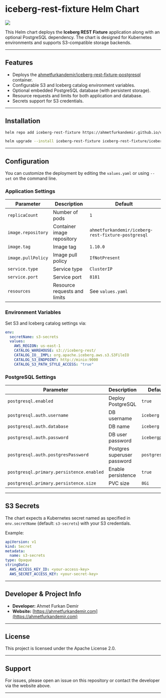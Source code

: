 # iceberg-rest-fixture Helm Chart

![](https://iceberg.apache.org/assets/images/Iceberg-logo.svg)

This Helm chart deploys the **Iceberg REST Fixture** application along with an optional PostgreSQL dependency. The chart is designed for Kubernetes environments and supports S3-compatible storage backends.

---

## Features

- Deploys the [ahmetfurkandemir/iceberg-rest-fixture-postgresql](https://hub.docker.com/r/ahmetfurkandemir/iceberg-rest-fixture-postgresql) container.
- Configurable S3 and Iceberg catalog environment variables.
- Optional embedded PostgreSQL database (with persistent storage).
- Resource requests and limits for both application and database.
- Secrets support for S3 credentials.

---

## Installation

```sh
helm repo add iceberg-rest-fixture https://ahmetfurkandemir.github.io/charts/demir-open-source/iceberg-rest-fixture/

helm upgrade --install iceberg-rest-fixture iceberg-rest-fixture/iceberg-rest-fixture --version 0.1.0 -n iceberg-rest-fixture --create-namespace
```

---

## Configuration

You can customize the deployment by editing the `values.yaml` or using `--set` on the command line.

### Application Settings

| Parameter                | Description                                   | Default                                  |
|--------------------------|-----------------------------------------------|------------------------------------------|
| `replicaCount`           | Number of pods                                | `1`                                      |
| `image.repository`       | Container image repository                    | `ahmetfurkandemir/iceberg-rest-fixture-postgresql` |
| `image.tag`              | Image tag                                     | `1.10.0`                                 |
| `image.pullPolicy`       | Image pull policy                             | `IfNotPresent`                           |
| `service.type`           | Service type                                  | `ClusterIP`                              |
| `service.port`           | Service port                                  | `8181`                                   |
| `resources`              | Resource requests and limits                  | See `values.yaml`                        |

### Environment Variables

Set S3 and Iceberg catalog settings via:

```yaml
env:
  secretName: s3-secrets
  values:
    AWS_REGION: us-east-1
    CATALOG_WAREHOUSE: s3://iceberg-rest/
    CATALOG_IO__IMPL: org.apache.iceberg.aws.s3.S3FileIO
    CATALOG_S3_ENDPOINT: http://minio:9000
    CATALOG_S3_PATH_STYLE_ACCESS: "true"
```

### PostgreSQL Settings

| Parameter                        | Description                | Default         |
|-----------------------------------|----------------------------|-----------------|
| `postgresql.enabled`              | Deploy PostgreSQL          | `true`          |
| `postgresql.auth.username`        | DB username                | `iceberg`       |
| `postgresql.auth.database`        | DB name                    | `iceberg`       |
| `postgresql.auth.password`        | DB user password           | `icebergpass`   |
| `postgresql.auth.postgresPassword`| Postgres superuser password| `postgrespass`  |
| `postgresql.primary.persistence.enabled` | Enable persistence | `true`          |
| `postgresql.primary.persistence.size`    | PVC size           | `8Gi`           |

---

## S3 Secrets

The chart expects a Kubernetes secret named as specified in `env.secretName` (default: `s3-secrets`) with your S3 credentials.

Example:

```yaml
apiVersion: v1
kind: Secret
metadata:
  name: s3-secrets
type: Opaque
stringData:
  AWS_ACCESS_KEY_ID: <your-access-key>
  AWS_SECRET_ACCESS_KEY: <your-secret-key>
```

---

## Developer & Project Info

- **Developer:** Ahmet Furkan Demir
- **Website:** [https://ahmetfurkandemir.com](https://ahmetfurkandemir.com)

---

## License

This project is licensed under the Apache License 2.0.

---

## Support

For issues, please open an issue on this repository or contact the developer via the website above.

---